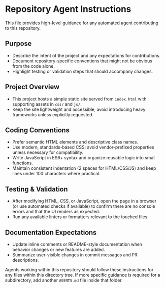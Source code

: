 # Repository Agent Instructions

This file provides high-level guidance for any automated agent contributing to this repository.

## Purpose
- Describe the intent of the project and any expectations for contributions.
- Document repository-specific conventions that might not be obvious from the code alone.
- Highlight testing or validation steps that should accompany changes.

## Project Overview
- This project hosts a simple static site served from `index.html` with supporting assets in `css/` and `js/`.
- Keep the site lightweight and accessible; avoid introducing heavy frameworks unless explicitly requested.

## Coding Conventions
- Prefer semantic HTML elements and descriptive class names.
- Use modern, standards-based CSS; avoid vendor-prefixed properties unless necessary for compatibility.
- Write JavaScript in ES6+ syntax and organize reusable logic into small functions.
- Maintain consistent indentation (2 spaces for HTML/CSS/JS) and keep lines under 100 characters where practical.

## Testing & Validation
- After modifying HTML, CSS, or JavaScript, open the page in a browser (or use automated checks if available) to confirm there are no console errors and that the UI renders as expected.
- Run any available linters or formatters relevant to the touched files.

## Documentation Expectations
- Update inline comments or README-style documentation when behavior changes or new features are added.
- Summarize user-visible changes in commit messages and PR descriptions.

Agents working within this repository should follow these instructions for any files within this directory tree. If more specific guidance is required for a subdirectory, add another `AGENTS.md` file inside that folder.
